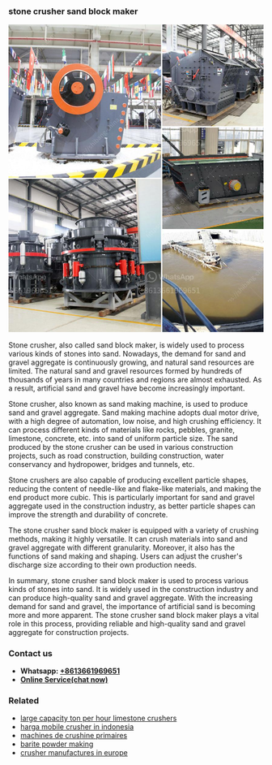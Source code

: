 <h3>stone crusher sand block maker</h3><img src='1708408673.jpg' alt=''><p>Stone crusher, also called sand block maker, is widely used to process various kinds of stones into sand. Nowadays, the demand for sand and gravel aggregate is continuously growing, and natural sand resources are limited. The natural sand and gravel resources formed by hundreds of thousands of years in many countries and regions are almost exhausted. As a result, artificial sand and gravel have become increasingly important.</p><p>Stone crusher, also known as sand making machine, is used to produce sand and gravel aggregate. Sand making machine adopts dual motor drive, with a high degree of automation, low noise, and high crushing efficiency. It can process different kinds of materials like rocks, pebbles, granite, limestone, concrete, etc. into sand of uniform particle size. The sand produced by the stone crusher can be used in various construction projects, such as road construction, building construction, water conservancy and hydropower, bridges and tunnels, etc.</p><p>Stone crushers are also capable of producing excellent particle shapes, reducing the content of needle-like and flake-like materials, and making the end product more cubic. This is particularly important for sand and gravel aggregate used in the construction industry, as better particle shapes can improve the strength and durability of concrete.</p><p>The stone crusher sand block maker is equipped with a variety of crushing methods, making it highly versatile. It can crush materials into sand and gravel aggregate with different granularity. Moreover, it also has the functions of sand making and shaping. Users can adjust the crusher's discharge size according to their own production needs.</p><p>In summary, stone crusher sand block maker is used to process various kinds of stones into sand. It is widely used in the construction industry and can produce high-quality sand and gravel aggregate. With the increasing demand for sand and gravel, the importance of artificial sand is becoming more and more apparent. The stone crusher sand block maker plays a vital role in this process, providing reliable and high-quality sand and gravel aggregate for construction projects.</p><h3>Contact us</h3><ul><li><strong>Whatsapp:&nbsp;<a href="https://wa.me/8613661969651">+8613661969651</a></strong></li><li><a href="https://swt.shibang-china.com/?git&amp;zhl&amp;stone crusher sand block maker"><strong>Online Service(chat now)</strong></a></li></ul><h3>Related</h3><ul><li><a href='large capacity ton per hour limestone crushers.md'>large capacity ton per hour limestone crushers</a></li><li><a href='harga mobile crusher in indonesia.md'>harga mobile crusher in indonesia</a></li><li><a href='machines de crushine primaires.md'>machines de crushine primaires</a></li><li><a href='barite powder making.md'>barite powder making</a></li><li><a href='crusher manufactures in europe.md'>crusher manufactures in europe</a></li></ul>